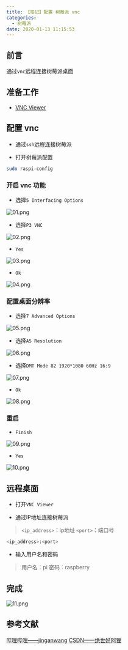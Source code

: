 ```yaml
---
title: 【笔记】配置 树莓派 vnc
categories:
  - 树莓派
date: 2020-01-13 11:15:53
---
```


## 前言

通过`vnc`远程连接树莓派桌面

<!-- more -->

## 准备工作

- [VNC Viewer](https://www.realvnc.com/en/connect/download/viewer/)

## 配置 vnc

- 通过`ssh`远程连接树莓派

- 打开树莓派配置

``` sh
sudo raspi-config
```

### 开启 vnc 功能

- 选择`5 Interfacing Options`

![01.png](/images/20200113111553/01.png)

- 选择`P3 VNC`

![02.png](/images/20200113111553/02.png)

- `Yes`

![03.png](/images/20200113111553/03.png)

- `Ok`

![04.png](/images/20200113111553/04.png)

### 配置桌面分辨率

- 选择`7 Advanced Options`

![05.png](/images/20200113111553/05.png)

- 选择`A5 Resolution`

![06.png](/images/20200113111553/06.png)

- 选择`DMT Mode 82 1920*1080 60Hz 16:9`

![07.png](/images/20200113111553/07.png)

- `Ok`

![08.png](/images/20200113111553/08.png)

### 重启

- `Finish`

![09.png](/images/20200113111553/09.png)

- `Yes`

![10.png](/images/20200113111553/10.png)

## 远程桌面

- 打开`VNC Viewer`

- 通过IP地址连接树莓派

> `<ip_address>`：ip地址
> `<port>`：端口号

``` sh
<ip_address>:<port>
```

- 输入用户名和密码

> 用户名：pi
> 密码：raspberry

## 完成

![11.png](/images/20200113111553/11.png)

## 参考文献

[哔哩哔哩——jinganwang](https://www.bilibili.com/video/av72048534?p=2)
[CSDN——绝世好阿狸](https://blog.csdn.net/u010900754/article/details/53048998)

